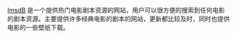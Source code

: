 [ImsdB](https://www.imsdb.com/) 是一个提供热门电影剧本资源的网站，用户可以很方便的搜索到任何电影的剧本资源。主要提供许多经典电影的剧本的网站，更新都比较及时，同时也提供电影的一些壁纸下载。 ​​​
